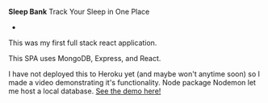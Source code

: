 <b>Sleep Bank</b>
Track Your Sleep in One Place

-

This was my first full stack react application.

This SPA uses MongoDB, Express, and React.

I have not deployed this to Heroku yet (and maybe won't anytime soon) so I made a video demonstrating it's functionality. Node package Nodemon let me host a local database. <a href="https://www.youtube.com/watch?v=yYxgSm7WxYQ&feature=youtu.be&hd=1">See the demo here!</a>
